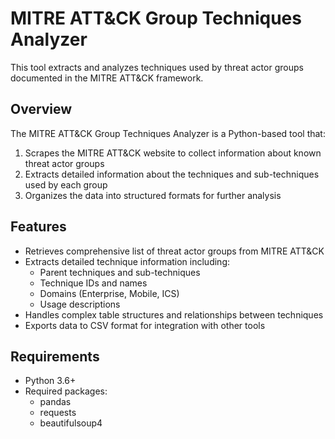 # MITRE ATT&CK Group Techniques Analyzer

This tool extracts and analyzes techniques used by threat actor groups documented in the MITRE ATT&CK framework.

## Overview

The MITRE ATT&CK Group Techniques Analyzer is a Python-based tool that:

1. Scrapes the MITRE ATT&CK website to collect information about known threat actor groups
2. Extracts detailed information about the techniques and sub-techniques used by each group
3. Organizes the data into structured formats for further analysis

## Features

- Retrieves comprehensive list of threat actor groups from MITRE ATT&CK
- Extracts detailed technique information including:
  - Parent techniques and sub-techniques
  - Technique IDs and names
  - Domains (Enterprise, Mobile, ICS)
  - Usage descriptions
- Handles complex table structures and relationships between techniques
- Exports data to CSV format for integration with other tools

## Requirements

- Python 3.6+
- Required packages:
  - pandas
  - requests
  - beautifulsoup4

